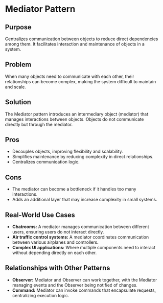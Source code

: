 # **Mediator Pattern**

## **Purpose**

Centralizes communication between objects to reduce direct dependencies among them. It facilitates interaction and maintenance of objects in a system.

## **Problem**

When many objects need to communicate with each other, their relationships can become complex, making the system difficult to maintain and scale.

## **Solution**

The Mediator pattern introduces an intermediary object (mediator) that manages interactions between objects. Objects do not communicate directly but through the mediator.

## **Pros**

- Decouples objects, improving flexibility and scalability.
- Simplifies maintenance by reducing complexity in direct relationships.
- Centralizes communication logic.

## **Cons**

- The mediator can become a bottleneck if it handles too many interactions.
- Adds an additional layer that may increase complexity in small systems.

## **Real-World Use Cases**

- **Chatrooms:** A mediator manages communication between different users, ensuring users do not interact directly.
- **Air traffic control systems:** A mediator coordinates communication between various airplanes and controllers.
- **Complex UI applications:** Where multiple components need to interact without depending directly on each other.

## **Relationships with Other Patterns**

- **Observer:** Mediator and Observer can work together, with the Mediator managing events and the Observer being notified of changes.
- **Command:** Mediator can invoke commands that encapsulate requests, centralizing execution logic.
